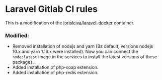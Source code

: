 # Laravel Gitlab CI rules

This is a modification of the [lorisleiva/laravel-docker](https://github.com/lorisleiva/laravel-docker) container.

### Modified:
* Removed installation of nodejs and yarn (Bz default, versions nodejs 10.x and yarn 1.16.x were installed). Now you can connect the `node:latest` image in the services to install the latest versions of these packages.
* Added installation of php-soap extension.
* Added installation of php-redis extension.
